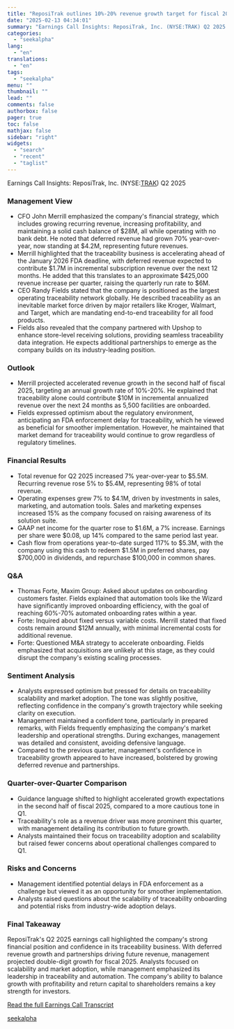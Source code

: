 ```yaml
---
title: "ReposiTrak outlines 10%-20% revenue growth target for fiscal 2025 amid traceability expansion"
date: "2025-02-13 04:34:01"
summary: "Earnings Call Insights: ReposiTrak, Inc. (NYSE:TRAK) Q2 2025 Management View CFO John Merrill emphasized the company's financial strategy, which includes growing recurring revenue, increasing profitability, and maintaining a solid cash balance of $28M, all while operating with no bank debt. He noted that deferred revenue had grown 70% year-over-year, now..."
categories:
  - "seekalpha"
lang:
  - "en"
translations:
  - "en"
tags:
  - "seekalpha"
menu: ""
thumbnail: ""
lead: ""
comments: false
authorbox: false
pager: true
toc: false
mathjax: false
sidebar: "right"
widgets:
  - "search"
  - "recent"
  - "taglist"
---
```


Earnings Call Insights: ReposiTrak, Inc. (NYSE:[TRAK](https://seekingalpha.com/symbol/TRAK "ReposiTrak, Inc.")) Q2 2025

### Management View

* CFO John Merrill emphasized the company's financial strategy, which includes growing recurring revenue, increasing profitability, and maintaining a solid cash balance of $28M, all while operating with no bank debt. He noted that deferred revenue had grown 70% year-over-year, now standing at $4.2M, representing future revenues.
* Merrill highlighted that the traceability business is accelerating ahead of the January 2026 FDA deadline, with deferred revenue expected to contribute $1.7M in incremental subscription revenue over the next 12 months. He added that this translates to an approximate $425,000 revenue increase per quarter, raising the quarterly run rate to $6M.
* CEO Randy Fields stated that the company is positioned as the largest operating traceability network globally. He described traceability as an inevitable market force driven by major retailers like Kroger, Walmart, and Target, which are mandating end-to-end traceability for all food products.
* Fields also revealed that the company partnered with Upshop to enhance store-level receiving solutions, providing seamless traceability data integration. He expects additional partnerships to emerge as the company builds on its industry-leading position.

### Outlook

* Merrill projected accelerated revenue growth in the second half of fiscal 2025, targeting an annual growth rate of 10%-20%. He explained that traceability alone could contribute $10M in incremental annualized revenue over the next 24 months as 5,500 facilities are onboarded.
* Fields expressed optimism about the regulatory environment, anticipating an FDA enforcement delay for traceability, which he viewed as beneficial for smoother implementation. However, he maintained that market demand for traceability would continue to grow regardless of regulatory timelines.

### Financial Results

* Total revenue for Q2 2025 increased 7% year-over-year to $5.5M. Recurring revenue rose 5% to $5.4M, representing 98% of total revenue.
* Operating expenses grew 7% to $4.1M, driven by investments in sales, marketing, and automation tools. Sales and marketing expenses increased 15% as the company focused on raising awareness of its solution suite.
* GAAP net income for the quarter rose to $1.6M, a 7% increase. Earnings per share were $0.08, up 14% compared to the same period last year.
* Cash flow from operations year-to-date surged 117% to $5.3M, with the company using this cash to redeem $1.5M in preferred shares, pay $700,000 in dividends, and repurchase $100,000 in common shares.

### Q&A

* Thomas Forte, Maxim Group: Asked about updates on onboarding customers faster. Fields explained that automation tools like the Wizard have significantly improved onboarding efficiency, with the goal of reaching 60%-70% automated onboarding rates within a year.
* Forte: Inquired about fixed versus variable costs. Merrill stated that fixed costs remain around $12M annually, with minimal incremental costs for additional revenue.
* Forte: Questioned M&A strategy to accelerate onboarding. Fields emphasized that acquisitions are unlikely at this stage, as they could disrupt the company's existing scaling processes.

### Sentiment Analysis

* Analysts expressed optimism but pressed for details on traceability scalability and market adoption. The tone was slightly positive, reflecting confidence in the company's growth trajectory while seeking clarity on execution.
* Management maintained a confident tone, particularly in prepared remarks, with Fields frequently emphasizing the company's market leadership and operational strengths. During exchanges, management was detailed and consistent, avoiding defensive language.
* Compared to the previous quarter, management's confidence in traceability growth appeared to have increased, bolstered by growing deferred revenue and partnerships.

### Quarter-over-Quarter Comparison

* Guidance language shifted to highlight accelerated growth expectations in the second half of fiscal 2025, compared to a more cautious tone in Q1.
* Traceability's role as a revenue driver was more prominent this quarter, with management detailing its contribution to future growth.
* Analysts maintained their focus on traceability adoption and scalability but raised fewer concerns about operational challenges compared to Q1.

### Risks and Concerns

* Management identified potential delays in FDA enforcement as a challenge but viewed it as an opportunity for smoother implementation.
* Analysts raised questions about the scalability of traceability onboarding and potential risks from industry-wide adoption delays.

### Final Takeaway

ReposiTrak's Q2 2025 earnings call highlighted the company's strong financial position and confidence in its traceability business. With deferred revenue growth and partnerships driving future revenue, management projected double-digit growth for fiscal 2025. Analysts focused on scalability and market adoption, while management emphasized its leadership in traceability and automation. The company's ability to balance growth with profitability and return capital to shareholders remains a key strength for investors.

[Read the full Earnings Call Transcript](https://seekingalpha.com/symbol/TRAK/earnings/transcripts)

[seekalpha](https://seekingalpha.com/news/4407393-repositrak-outlines-10-percentminus-20-percent-revenue-growth-target-for-fiscal-2025-amid)
